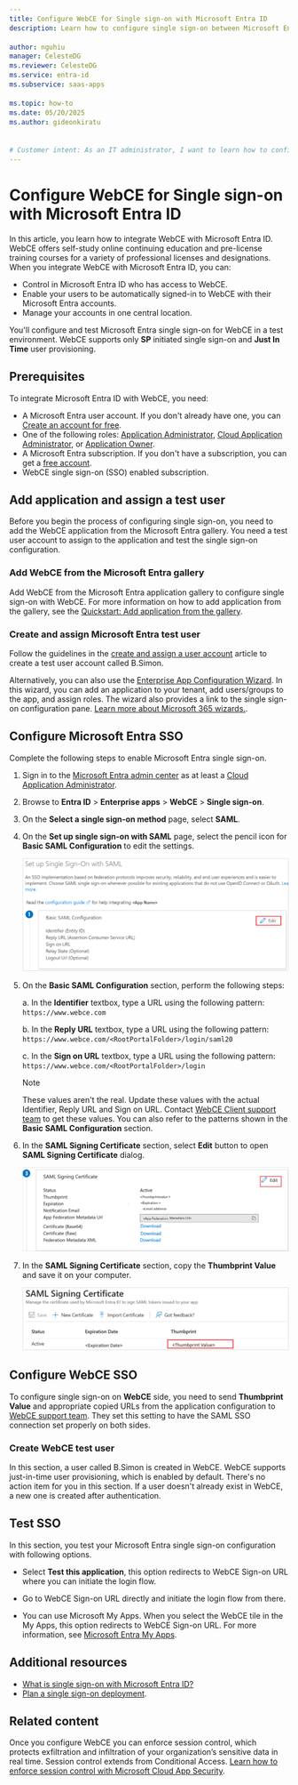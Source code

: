 ```yaml
---
title: Configure WebCE for Single sign-on with Microsoft Entra ID
description: Learn how to configure single sign-on between Microsoft Entra ID and WebCE.

author: nguhiu
manager: CelesteDG
ms.reviewer: CelesteDG
ms.service: entra-id
ms.subservice: saas-apps

ms.topic: how-to
ms.date: 05/20/2025
ms.author: gideonkiratu


# Customer intent: As an IT administrator, I want to learn how to configure single sign-on between Microsoft Entra ID and WebCE so that I can control who has access to WebCE, enable automatic sign-in with Microsoft Entra accounts, and manage my accounts in one central location.
---
```


# Configure WebCE for Single sign-on with Microsoft Entra ID

In this article, you learn how to integrate WebCE with Microsoft Entra ID. WebCE offers self-study online continuing education and pre-license training courses for a variety of professional licenses and designations. When you integrate WebCE with Microsoft Entra ID, you can:

* Control in Microsoft Entra ID who has access to WebCE.
* Enable your users to be automatically signed-in to WebCE with their Microsoft Entra accounts.
* Manage your accounts in one central location.

You'll configure and test Microsoft Entra single sign-on for WebCE in a test environment. WebCE supports only **SP** initiated single sign-on and **Just In Time** user provisioning.

## Prerequisites

To integrate Microsoft Entra ID with WebCE, you need:

* A Microsoft Entra user account. If you don't already have one, you can [Create an account for free](https://azure.microsoft.com/free/?WT.mc_id=A261C142F).
* One of the following roles: [Application Administrator](/entra/identity/role-based-access-control/permissions-reference#application-administrator), [Cloud Application Administrator](/entra/identity/role-based-access-control/permissions-reference#cloud-application-administrator), or [Application Owner](/entra/fundamentals/users-default-permissions#owned-enterprise-applications).
* A Microsoft Entra subscription. If you don't have a subscription, you can get a [free account](https://azure.microsoft.com/free/).
* WebCE single sign-on (SSO) enabled subscription.

## Add application and assign a test user

Before you begin the process of configuring single sign-on, you need to add the WebCE application from the Microsoft Entra gallery. You need a test user account to assign to the application and test the single sign-on configuration.

<a name='add-webce-from-the-azure-ad-gallery'></a>

### Add WebCE from the Microsoft Entra gallery

Add WebCE from the Microsoft Entra application gallery to configure single sign-on with WebCE. For more information on how to add application from the gallery, see the [Quickstart: Add application from the gallery](~/identity/enterprise-apps/add-application-portal.md).

<a name='create-and-assign-azure-ad-test-user'></a>

### Create and assign Microsoft Entra test user

Follow the guidelines in the [create and assign a user account](~/identity/enterprise-apps/add-application-portal-assign-users.md) article to create a test user account called B.Simon.

Alternatively, you can also use the [Enterprise App Configuration Wizard](https://portal.office.com/AdminPortal/home?Q=Docs#/azureadappintegration). In this wizard, you can add an application to your tenant, add users/groups to the app, and assign roles. The wizard also provides a link to the single sign-on configuration pane. [Learn more about Microsoft 365 wizards.](/microsoft-365/admin/misc/azure-ad-setup-guides). 

<a name='configure-azure-ad-sso'></a>

## Configure Microsoft Entra SSO

Complete the following steps to enable Microsoft Entra single sign-on.

1. Sign in to the [Microsoft Entra admin center](https://entra.microsoft.com) as at least a [Cloud Application Administrator](~/identity/role-based-access-control/permissions-reference.md#cloud-application-administrator).
1. Browse to **Entra ID** > **Enterprise apps** > **WebCE** > **Single sign-on**.
1. On the **Select a single sign-on method** page, select **SAML**.
1. On the **Set up single sign-on with SAML** page, select the pencil icon for **Basic SAML Configuration** to edit the settings.

   ![Screenshot shows how to edit Basic SAML Configuration.](common/edit-urls.png "Basic Configuration")

1. On the **Basic SAML Configuration** section, perform the following steps:

    a. In the **Identifier** textbox, type a URL using the following pattern:
    `https://www.webce.com`

    b. In the **Reply URL** textbox, type a URL using the following pattern:
    `https://www.webce.com/<RootPortalFolder>/login/saml20`

    c. In the **Sign on URL** textbox, type a URL using the following pattern:
    `https://www.webce.com/<RootPortalFolder>/login`

    > [!Note]
    > These values aren't the real. Update these values with the actual Identifier, Reply URL and Sign on URL. Contact [WebCE Client support team](mailto:CustomerService@WebCE.com) to get these values. You can also refer to the patterns shown in the **Basic SAML Configuration** section.

1. In the **SAML Signing Certificate** section, select **Edit** button to open **SAML Signing Certificate** dialog.

	![Screenshot shows how to edit SAML Signing Certificate.](common/edit-certificate.png "Certificate")

1. In the **SAML Signing Certificate** section, copy the **Thumbprint Value** and save it on your computer.

    ![Screenshot shows how to copy Thumbprint value.](common/copy-thumbprint.png "Thumbprint")

## Configure WebCE SSO

To configure single sign-on on **WebCE** side, you need to send **Thumbprint Value** and appropriate copied URLs from the application configuration to [WebCE support team](mailto:CustomerService@WebCE.com). They set this setting to have the SAML SSO connection set properly on both sides.

### Create WebCE test user

In this section, a user called B.Simon is created in WebCE. WebCE supports just-in-time user provisioning, which is enabled by default. There's no action item for you in this section. If a user doesn't already exist in WebCE, a new one is created after authentication.

## Test SSO 

In this section, you test your Microsoft Entra single sign-on configuration with following options. 

* Select **Test this application**, this option redirects to WebCE Sign-on URL where you can initiate the login flow. 

* Go to WebCE Sign-on URL directly and initiate the login flow from there.

* You can use Microsoft My Apps. When you select the WebCE tile in the My Apps, this option redirects to WebCE Sign-on URL. For more information, see [Microsoft Entra My Apps](/azure/active-directory/manage-apps/end-user-experiences#azure-ad-my-apps).

## Additional resources

* [What is single sign-on with Microsoft Entra ID?](~/identity/enterprise-apps/what-is-single-sign-on.md)
* [Plan a single sign-on deployment](~/identity/enterprise-apps/plan-sso-deployment.md).

## Related content

Once you configure WebCE you can enforce session control, which protects exfiltration and infiltration of your organization’s sensitive data in real time. Session control extends from Conditional Access. [Learn how to enforce session control with Microsoft Cloud App Security](/cloud-app-security/proxy-deployment-aad).
